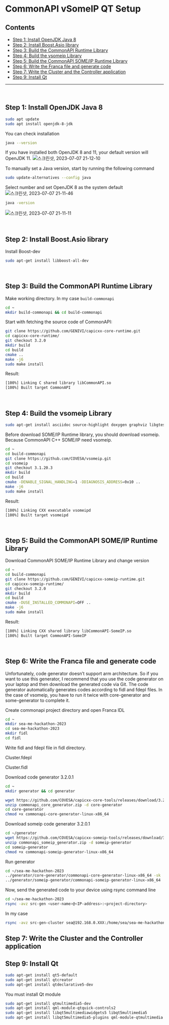 # CommonAPI vSomeIP QT Setup 

## Contents
- [Step 1: Install OpenJDK Java 8](#step-1-install-openjdk-java-8)
- [Step 2: Install Boost.Asio library](#step-2-install-boostasio-library)
- [Step 3: Build the CommonAPI Runtime Library](#step-3-build-the-commonapi-runtime-library)
- [Step 4: Build the vsomeip Library](#step-4-build-the-vsomeip-library)
- [Step 5: Build the CommonAPI SOME/IP Runtime Library](#step-5-build-the-commonapi-someip-runtime-library)
- [Step 6: Write the Franca file and generate code](#step-6-Write-the-Franca-file-and-generate-code)
- [Step 7: Write the Cluster and the Controller application](#step-7-Write-the-Cluster-and-the-Controller-application)
- [Step 9: Install Qt](#step-9-install-qt)
---
<br/>

## Step 1: Install OpenJDK Java 8
```bash
sudo apt update
sudo apt install openjdk-8-jdk
```

You can check installation

```bash
java --version
```

If you have installed both OpenJDK 8 and 11, your default version will OpenJDK 11.
![스크린샷, 2023-07-07 21-12-10](https://github.com/AveesLab/sea-me-hackathon-2023/assets/96398568/82db3734-5118-43cd-a31d-73ef9796c786)

To manually set a Java version, start by running the following command

```bash
sudo update-alternatives --config java
```

Select number and set OpenJDK 8 as the system default
![스크린샷, 2023-07-07 21-11-46](https://github.com/AveesLab/sea-me-hackathon-2023/assets/96398568/17fe2b05-43fd-4877-a5dc-8143cdaac17d)
```bash
java -version
```
![스크린샷, 2023-07-07 21-11-11](https://github.com/AveesLab/sea-me-hackathon-2023/assets/96398568/ddce9df6-0907-4aa8-bb33-914214bebbba)


<br/>

## Step 2: Install Boost.Asio library
Install Boost-dev
```bash
sudo apt-get install libboost-all-dev
```

<br/>

## Step 3: Build the CommonAPI Runtime Library

Make working directory. In my case `build-commonapi`

```bash
cd ~
mkdir build-commonapi && cd build-commonapi
```

Start with fetching the source code of CommonAPI:

```bash
git clone https://github.com/GENIVI/capicxx-core-runtime.git
cd capicxx-core-runtime/
git checkout 3.2.0
mkdir build
cd build
cmake ..
make -j6
sudo make install
```

Result:

```bash
[100%] Linking C shared library libCommonAPI.so
[100%] Built target CommonAPI
```

<br/>

## Step 4: Build the vsomeip Library


```bash
sudo apt-get install asciidoc source-highlight doxygen graphviz libgtest-dev
```
Before download SOME/IP Runtime library, you should download vsomeip. Because CommonAPI C++ SOME/IP need vsomeip.

```bash
cd ~
cd build-commonapi
git clone https://github.com/COVESA/vsomeip.git
cd vsomeip
git checkout 3.1.20.3
mkdir build
cd build
cmake -DENABLE_SIGNAL_HANDLING=1 -DDIAGNOSIS_ADDRESS=0x10 ..
make -j6
sudo make install
```


Result:

```bash
[100%] Linking CXX executable vsomeipd
[100%] Built target vsomeipd
```

<br/>

## Step 5: Build the CommonAPI SOME/IP Runtime Library

Download CommonAPI SOME/IP Runtime Library and change version

```bash
cd ~
cd build-commonapi
git clone https://github.com/GENIVI/capicxx-someip-runtime.git
cd capicxx-someip-runtime/
git checkout 3.2.0
mkdir build
cd build
cmake -DUSE_INSTALLED_COMMONAPI=OFF ..
make -j6
sudo make install
```

Result:

```bash
[100%] Linking CXX shared library libCommonAPI-SomeIP.so
[100%] Built target CommonAPI-SomeIP
```

<br/>

## Step 6: Write the Franca file and generate code

Unfortunately, code generator doesn’t support arm architecture. So if you want to use this generator, I recommend that you use the code generator on your laptop and then download the generated code via Git. The code generator automatically generates codes according to fidl and fdepl files. In the case of vsomeip, you have to run it twice with core-generator and some-generator to complete it.

Create commonapi project directory and open Franca IDL
```bash
cd ~
mkdir sea-me-hackathon-2023
cd sea-me-hackathon-2023
mkdir fidl
cd fidl
```
Write fidl and fdepl file in fidl directory.

Cluster.fdepl

Cluster.fidl

Download code generator 3.2.0.1
```bash
cd ~
mkdir generator && cd generator
```
```bash
wget https://github.com/COVESA/capicxx-core-tools/releases/download/3.2.0.1/commonapi_core_generator.zip
unzip commonapi_core_generator.zip -d core-generator
cd core-generator
chmod +x commonapi-core-generator-linux-x86_64
```
Download someip code generator 3.2.0.1
```bash
cd ~/generator
wget https://github.com/COVESA/capicxx-someip-tools/releases/download/3.2.0.1/commonapi_someip_generator.zip
unzip commonapi_someip_generator.zip -d someip-generator
cd someip-generator
chmod +x commonapi-someip-generator-linux-x86_64
```
Run generator
```bash
cd ~/sea-me-hackathon-2023
../generator/core-generator/commonapi-core-generator-linux-x86_64 -sk ./fidl/Cluster.fidl -d ./src-gen-cluster
../generator/someip-generator/commonapi-someip-generator-linux-x86_64 ./fidl/Cluster.fdepl -d ./src-gen-cluster
```
Now, send the generated code to your device using rsync command line
```bash
cd ~/sea-me-hackathon-2023
rsync -avz src-gen <user-name>@<IP-address>:<project-directory>
```
In my case
```bash
rsync -avz src-gen-cluster sea@192.168.0.XXX:/home/sea/sea-me-hackathon-2023
```

## Step 7: Write the Cluster and the Controller application

## Step 9: Install Qt


```bash
sudo apt-get install qt5-default
sudo apt-get install qtcreator
sudo apt-get install qtdeclarative5-dev
```

You must install Qt module
```bash
sudo apt-get install qtmultimedia5-dev
sudo apt-get install qml-module-qtquick-controls2
sudo apt-get install libqt5multimediawidgets5 libqt5multimedia5
sudo apt-get install libqt5multimedia5-plugins qml-module-qtmultimedia

```
